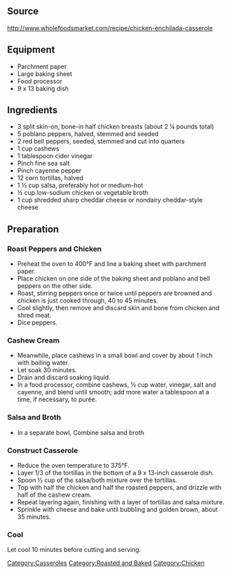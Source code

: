 ## Source

<http://www.wholefoodsmarket.com/recipe/chicken-enchilada-casserole>

## Equipment

-   Parchment paper
-   Large baking sheet
-   Food processor
-   9 x 13 baking dish

## Ingredients

-   3 split skin-on, bone-in half chicken breasts (about 2 ¼ pounds
    total)
-   5 poblano peppers, halved, stemmed and seeded
-   2 red bell peppers, seeded, stemmed and cut into quarters
-   1 cup cashews
-   1 tablespoon cider vinegar
-   Pinch fine sea salt
-   Pinch cayenne pepper
-   12 corn tortillas, halved
-   1 ½ cup salsa, preferably hot or medium-hot
-   ½ cup low-sodium chicken or vegetable broth
-   1 cup shredded sharp cheddar cheese or nondairy cheddar-style cheese

## Preparation

### Roast Peppers and Chicken

-   Preheat the oven to 400°F and line a baking sheet with parchment
    paper.
-   Place chicken on one side of the baking sheet and poblano and bell
    peppers on the other side.
-   Roast, stirring peppers once or twice until peppers are browned and
    chicken is just cooked through, 40 to 45 minutes.
-   Cool slightly, then remove and discard skin and bone from chicken
    and shred meat.
-   Dice peppers.

### Cashew Cream

-   Meanwhile, place cashews in a small bowl and cover by about 1 inch
    with boiling water.
-   Let soak 30 minutes.
-   Drain and discard soaking liquid.
-   In a food processor, combine cashews, ½ cup water, vinegar, salt and
    cayenne, and blend until smooth; add more water a tablespoon at a
    time, if necessary, to purée.

### Salsa and Broth

-   In a separate bowl, Combine salsa and broth

### Construct Casserole

-   Reduce the oven temperature to 375°F.
-   Layer 1/3 of the tortillas in the bottom of a 9 x 13-inch casserole
    dish.
-   Spoon ½ cup of the salsa/both mixture over the tortillas.
-   Top with half the chicken and half the roasted peppers, and drizzle
    with half of the cashew cream.
-   Repeat layering again, finishing with a layer of tortillas and salsa
    mixture.
-   Sprinkle with cheese and bake until bubbling and golden brown, about
    35 minutes.

### Cool

Let cool 10 minutes before cutting and serving.

[Category:Casseroles](Category:Casseroles "wikilink") [Category:Roasted
and Baked](Category:Roasted_and_Baked "wikilink")
[Category:Chicken](Category:Chicken "wikilink")